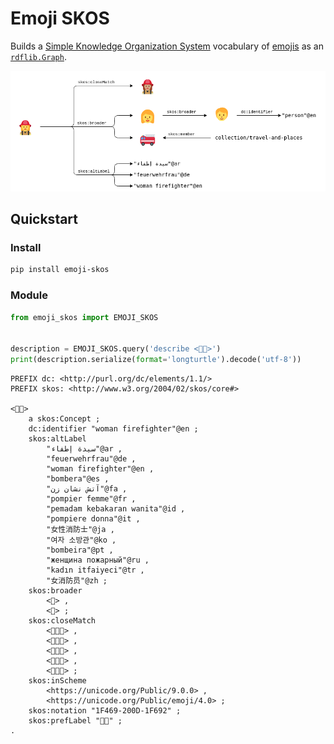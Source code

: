 # Emoji SKOS

Builds a [Simple Knowledge Organization System](https://www.w3.org/2004/02/skos/) vocabulary of [emojis](https://unicode.org/emoji/charts/full-emoji-list.html) as an [`rdflib.Graph`](https://rdflib.readthedocs.io/en/stable/apidocs/rdflib.html#rdflib.Graph).

![emoji-skos graph diagram](docs/emoji-skos.png)

## Quickstart

### Install

```bash
pip install emoji-skos
```

### Module

```python
from emoji_skos import EMOJI_SKOS


description = EMOJI_SKOS.query('describe <👩‍🚒>')
print(description.serialize(format='longturtle').decode('utf-8'))
```

```turtle
PREFIX dc: <http://purl.org/dc/elements/1.1/>
PREFIX skos: <http://www.w3.org/2004/02/skos/core#>

<👩‍🚒>
    a skos:Concept ;
    dc:identifier "woman firefighter"@en ;
    skos:altLabel
        "سيدة إطفاء"@ar ,
        "feuerwehrfrau"@de ,
        "woman firefighter"@en ,
        "bombera"@es ,
        "آتش نشان زن"@fa ,
        "pompier femme"@fr ,
        "pemadam kebakaran wanita"@id ,
        "pompiere donna"@it ,
        "女性消防士"@ja ,
        "여자 소방관"@ko ,
        "bombeira"@pt ,
        "женщина пожарный"@ru ,
        "kadın itfaiyeci"@tr ,
        "女消防员"@zh ;
    skos:broader
        <👩> ,
        <🚒> ;
    skos:closeMatch
        <👩🏻‍🚒> ,
        <👩🏼‍🚒> ,
        <👩🏽‍🚒> ,
        <👩🏾‍🚒> ,
        <👩🏿‍🚒> ;
    skos:inScheme
        <https://unicode.org/Public/9.0.0> ,
        <https://unicode.org/Public/emoji/4.0> ;
    skos:notation "1F469-200D-1F692" ;
    skos:prefLabel "👩‍🚒" ;
.
```

